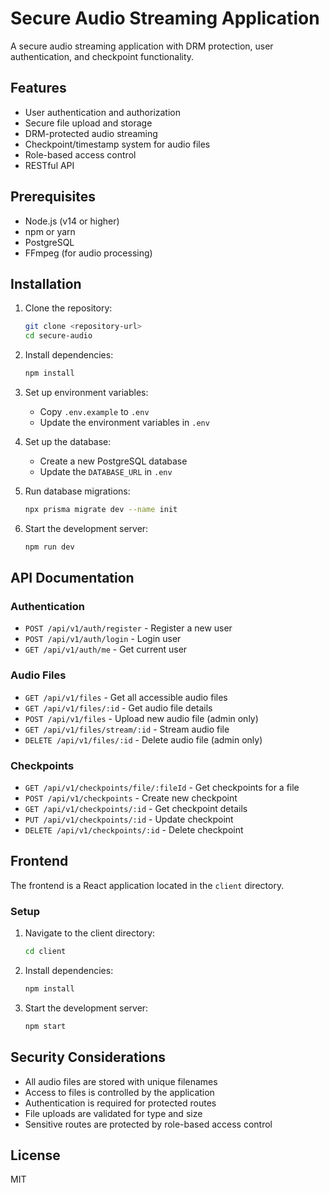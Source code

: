 # Secure Audio Streaming Application

A secure audio streaming application with DRM protection, user authentication, and checkpoint functionality.

## Features

- User authentication and authorization
- Secure file upload and storage
- DRM-protected audio streaming
- Checkpoint/timestamp system for audio files
- Role-based access control
- RESTful API

## Prerequisites

- Node.js (v14 or higher)
- npm or yarn
- PostgreSQL
- FFmpeg (for audio processing)

## Installation

1. Clone the repository:
   ```bash
   git clone <repository-url>
   cd secure-audio
   ```

2. Install dependencies:
   ```bash
   npm install
   ```

3. Set up environment variables:
   - Copy `.env.example` to `.env`
   - Update the environment variables in `.env`

4. Set up the database:
   - Create a new PostgreSQL database
   - Update the `DATABASE_URL` in `.env`

5. Run database migrations:
   ```bash
   npx prisma migrate dev --name init
   ```

6. Start the development server:
   ```bash
   npm run dev
   ```

## API Documentation

### Authentication

- `POST /api/v1/auth/register` - Register a new user
- `POST /api/v1/auth/login` - Login user
- `GET /api/v1/auth/me` - Get current user

### Audio Files

- `GET /api/v1/files` - Get all accessible audio files
- `GET /api/v1/files/:id` - Get audio file details
- `POST /api/v1/files` - Upload new audio file (admin only)
- `GET /api/v1/files/stream/:id` - Stream audio file
- `DELETE /api/v1/files/:id` - Delete audio file (admin only)

### Checkpoints

- `GET /api/v1/checkpoints/file/:fileId` - Get checkpoints for a file
- `POST /api/v1/checkpoints` - Create new checkpoint
- `GET /api/v1/checkpoints/:id` - Get checkpoint details
- `PUT /api/v1/checkpoints/:id` - Update checkpoint
- `DELETE /api/v1/checkpoints/:id` - Delete checkpoint

## Frontend

The frontend is a React application located in the `client` directory.

### Setup

1. Navigate to the client directory:
   ```bash
   cd client
   ```

2. Install dependencies:
   ```bash
   npm install
   ```

3. Start the development server:
   ```bash
   npm start
   ```

## Security Considerations

- All audio files are stored with unique filenames
- Access to files is controlled by the application
- Authentication is required for protected routes
- File uploads are validated for type and size
- Sensitive routes are protected by role-based access control

## License

MIT
